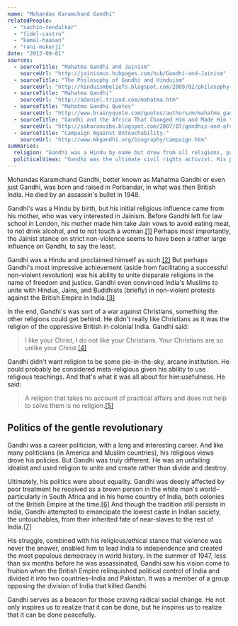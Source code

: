 ```yaml
---
name: "Mohandas Karamchand Gandhi"
relatedPeople:
  - "sachin-tendulkar"
  - "fidel-castro"
  - "kamal-haasan"
  - "rani-mukerji"
date: "2012-09-01"
sources:
  - sourceTitle: "Mahatma Gandhi and Jainism"
    sourceUrl: "http://jainismus.hubpages.com/hub/Gandhi-and-Jainism"
  - sourceTitle: "The Philosophy of Gandhi and Hinduism"
    sourceUrl: "http://hinduismbeliefs.blogspot.com/2009/02/philosophy-of-gandhi-and-hinduism.html"
  - sourceTitle: "Mahatma Gandhi"
    sourceUrl: "http://adaniel.tripod.com/mahatma.htm"
  - sourceTitle: "Mahatma Gandhi Quotes"
    sourceUrl: "http://www.brainyquote.com/quotes/authors/m/mahatma_gandhi.html"
  - sourceTitle: "Gandhi and the Africa That Changed Him and Made Him the Man He Later Came to Be"
    sourceUrl: "http://saharanvibe.blogspot.com/2007/07/gandhis-and-africa-that-changed-him-and.html"
  - sourceTitle: "Campaign Against Untouchability."
    sourceUrl: "http://www.mkgandhi.org/biography/campaign.htm"
summaries:
  religion: "Gandhi was a Hindu by name but drew from all religions, particularly Jainism for his policy of non-violence. He spent much of his life trying to reconcile differences between religious groups."
  politicalViews: "Gandhi was the ultimate civil rights activist. His politics revolved around equality, freedom, and peace."
---
```


Mohandas Karamchand Gandhi, better known as Mahatma Gandhi or even just Gandhi, was born and raised in Porbandar, in what was then British India. He died by an assassin's bullet in 1948.

Gandhi's was a Hindu by birth, but his initial religious influence came from his mother, who was very interested in Jainism. Before Gandhi left for law school in London, his mother made him take Jain vows to avoid eating meat, to not drink alcohol, and to not touch a woman.<a class="source-citation" href="#http%3A%2F%2Fjainismus.hubpages.com%2Fhub%2FGandhi-and-Jainism" title="Mahatma Gandhi and Jainism">[1]</a> Perhaps most importantly, the Jainist stance on strict non-violence seems to have been a rather large influence on Gandhi, to say the least.

Gandhi was a Hindu and proclaimed himself as such.<a class="source-citation" href="#http%3A%2F%2Fhinduismbeliefs.blogspot.com%2F2009%2F02%2Fphilosophy-of-gandhi-and-hinduism.html" title="The Philosophy of Gandhi and Hinduism">[2]</a> But perhaps Gandhi's most impressive achievement (aside from facilitating a successful non-violent revolution) was his ability to unite disparate religions in the name of freedom and justice. Gandhi even convinced India's Muslims to unite with Hindus, Jains, and Buddhists (briefly) in non-violent protests against the British Empire in India.<a class="source-citation" href="#http%3A%2F%2Fadaniel.tripod.com%2Fmahatma.htm" title="Mahatma Gandhi">[3]</a>

In the end, Gandhi's was sort of a war against Christians, something the other religions could get behind. He didn't really like Christians as it was the religion of the oppressive British in colonial India. Gandhi said:

>I like your Christ, I do not like your Christians. Your Christians are so unlike your Christ.<a class="source-citation" href="#http%3A%2F%2Fwww.brainyquote.com%2Fquotes%2Fauthors%2Fm%2Fmahatma_gandhi.html" title="Mahatma Gandhi Quotes">[4]</a>

Gandhi didn't want religion to be some pie-in-the-sky, arcane institution. He could probably be considered meta-religious given his ability to use religious teachings. And that's what it was all about for him:usefulness. He said:

>A religion that takes no account of practical affairs and does not help to solve them is no religion.<a class="source-citation" href="#http%3A%2F%2Fwww.brainyquote.com%2Fquotes%2Fauthors%2Fm%2Fmahatma_gandhi.html" title="Mahatma Gandhi Quotes">[5]</a>

## 

## Politics of the gentle revolutionary

Gandhi was a career politician, with a long and interesting career. And like many politicians (in America and Muslim countries), his religious views drove his policies. But Gandhi was truly different. He was an unfailing idealist and used religion to unite and create rather than divide and destroy.

Ultimately, his politics were about equality. Gandhi was deeply affected by poor treatment he received as a brown person in the white man's world–particularly in South Africa and in his home country of India, both colonies of the British Empire at the time.<a class="source-citation" href="#http%3A%2F%2Fsaharanvibe.blogspot.com%2F2007%2F07%2Fgandhis-and-africa-that-changed-him-and.html" title="Gandhi and the Africa That Changed Him and Made Him the Man He Later Came to Be">[6]</a> And though the tradition still persists in India, Gandhi attempted to emancipate the lowest caste in Indian society, the untouchables, from their inherited fate of near-slaves to the rest of India.<a class="source-citation" href="#http%3A%2F%2Fwww.mkgandhi.org%2Fbiography%2Fcampaign.htm" title="Campaign Against Untouchability.">[7]</a>

His struggle, combined with his religious/ethical stance that violence was never the answer, enabled him to lead India to independence and created the most populous democracy in world history. In the summer of 1947, less than six months before he was assassinated, Gandhi saw his vision come to fruition when the British Empire relinquished political control of India and divided it into two countries–India and Pakistan. It was a member of a group opposing the division of India that killed Gandhi.

Gandhi serves as a beacon for those craving radical social change. He not only inspires us to realize that it can be done, but he inspires us to realize that it can be done peacefully.
